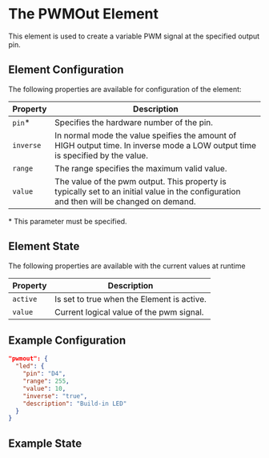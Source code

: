 # The PWMOut Element

This element is used to create a variable PWM signal at the specified output pin.

## Element Configuration

The following properties are available for configuration of the element:

| Property  | Description |
| ---       | --- |
| `pin`*    | Specifies the hardware number of the pin.
| `inverse` | In normal mode the value speifies the amount of HIGH output time. In inverse mode a LOW output time is specified by the value.
| `range`   | The range specifies the maximum valid value.
| `value`   | The value of the pwm output. This property is typically set to an initial value in the configuration and then will be changed on demand.

\* This parameter must be specified.

## Element State

The following properties are available with the current values at runtime

| Property | Description |
| ---      | --- |
| `active` | Is set to true when the Element is active.
| `value`  | Current logical value of the pwm signal.

## Example Configuration

```JSON
"pwmout": {
  "led": {
    "pin": "D4",
    "range": 255,
    "value": 10,
    "inverse": "true",
    "description": "Build-in LED"
  }
}
```

## Example State

```JSON
```